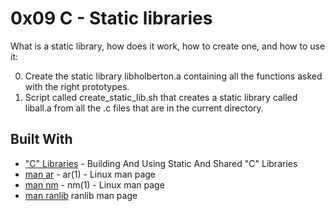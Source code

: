 # 0x09 C - Static libraries

What is a static library, how does it work, how to create one, and how to use it:

0. Create the static library libholberton.a containing all the functions asked with the right prototypes.
1. Script called create_static_lib.sh that creates a static library called liball.a from all the .c files that are in the current directory.

## Built With

* ["C" Libraries](http://docencia.ac.upc.edu/FIB/USO/Bibliografia/unix-c-libraries.html#using_static_archive) - Building And Using Static And Shared "C" Libraries
* [man ar](https://linux.die.net/man/1/ar) - ar(1) - Linux man page
* [man nm](https://linux.die.net/man/1/nm) - nm(1) - Linux man page
* [man ranlib](http://man7.org/linux/man-pages/man1/ranlib.1.html) ranlib man page
